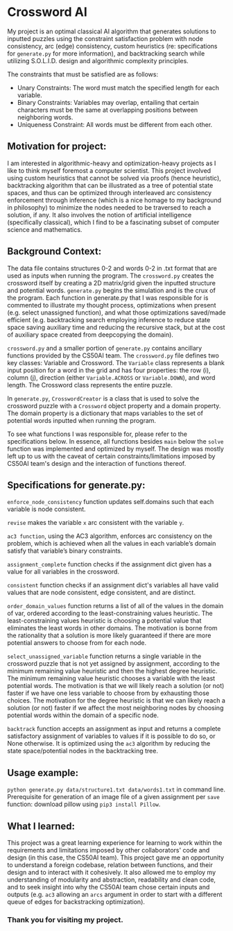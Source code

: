 # Crossword AI
My project is an optimal classical AI algorithm that generates solutions to inputted puzzles using
the constraint satisfaction problem with node consistency, arc (edge) consistency, custom heuristics (re: specifications for `generate.py` for more information), and backtracking search while utilizing S.O.L.I.D. design and algorithmic complexity principles.

The constraints that must be satisfied are as follows: 
- Unary Constraints: The word must match the specified length for each variable.
- Binary Constraints: Variables may overlap, entailing that certain characters must be the same at overlapping positions between neighboring words.
- Uniqueness Constraint: All words must be different from each other.

## Motivation for project:
I am interested in algorithmic-heavy and optimization-heavy projects as I like to think myself foremost a computer scientist. This project involved using custom heuristics that cannot be solved via proofs (hence heuristic), backtracking algorithm that can be illustrated as a tree of potential state spaces, and thus can be optimized through interleaved arc consistency enforcement through inference (which is a nice homage to my background in philosophy) to minimize the nodes needed to be traversed to reach a solution, if any. It also involves the notion of artificial intelligence (specifically classical), which I find to be a fascinating subset of computer science and mathematics.
  
## Background Context:
The data file contains structures 0-2 and words 0-2 in .txt format that are used as inputs when running the program. The `crossword.py` creates the crossword itself by creating a 2D matrix/grid given the inputted structure and potential words. `generate.py` begins the simulation and is the crux of the program. Each function in generate.py that I was responsible for is commented to illustrate my thought process, optimizations when present (e.g. select unassigned function), and what those optimizations saved/made efficient (e.g. backtracking search employing inference to reduce state space saving auxiliary time and reducing the recursive stack, but at the cost of auxiliary space created from deepcopying the domain).

`crossword.py` and a smaller portion of `generate.py` contains ancillary functions provided by the CS50AI team. The `crossword.py` file defines two key classes: Variable and Crossword. The `Variable` class represents a blank input position for a word in the grid and has four properties: the row (i), column (j), direction (either `Variable.ACROSS` or `Variable.DOWN`), and word length. The Crossword class represents the entire puzzle.

In `generate.py`, `CrosswordCreator` is a class that is used to solve the crossword puzzle with a `Crossword` object property and a domain property. The domain property is a dictionary that maps variables to the set of potential words inputted when running the program.

To see what functions I was responsible for, please refer to the specifications below. In essence, all functions besides `main` below the `solve` function was implemented and optimized by myself. The design was mostly left up to us with the caveat of certain constraints/limitations imposed by CS50AI team's design and the interaction of functions thereof. 

## Specifications for generate.py:
`enforce_node_consistency` function updates self.domains such that each variable is node consistent.

`revise` makes the variable `x` arc consistent with the variable `y`.

`ac3 function`, using the AC3 algorithm, enforces arc consistency on the problem, which is achieved when all the values in each variable’s domain satisfy that variable’s binary constraints.

`assignment_complete` function checks if the assignment dict given has a value for all variables in the crossword.

`consistent` function checks if an assignment dict's variables all have valid values that are node consistent, edge consistent, and are distinct.

`order_domain_values` function returns a list of all of the values in the domain of var, ordered according to the least-constraining values heuristic. The least-constraining values heuristic is choosing a potential value that eliminates the least words in other domains. The motivation is borne from the rationality that a solution is more likely guaranteed if there are more potential answers to choose from for each node.

`select_unassigned_variable` function returns a single variable in the crossword puzzle that is not yet assigned by assignment, according to the minimum remaining value heuristic and then the highest degree heuristic. The minimum remaining value heuristic chooses a variable with the least potential words. The motivation is that we will likely reach a solution (or not) faster if we have one less variable to choose from by exhausting those choices. The motivation for the degree heuristic is that we can likely reach a solution (or not) faster if we affect the most neighboring nodes by choosing potential words within the domain of a specific node.

`backtrack` function accepts an assignment as input and returns a complete satisfactory assignment of variables to values if it is possible to do so, or None otherwise. It is optimized using the `ac3` algorithm by reducing the state space/potential nodes in the backtracking tree.

## Usage example:
`python generate.py data/structure1.txt data/words1.txt` in command line.
Prerequisite for generation of an image file of a given assignment per `save` function: download pillow using `pip3 install Pillow`.

## What I learned:
This project was a great learning experience for learning to work within the requirements and limitations imposed by other collaborators' code and design (in this case, the CS50AI team). This project gave me an opportunity to understand a foreign codebase, relation between functions, and their design and to interact with it cohesively. It also allowed me to employ my understanding of modularity and abstraction, readability and clean code, and to seek insight into why the CS50AI team chose certain inputs and outputs (e.g. `ac3` allowing an `arcs` argument in order to start with a different queue of edges for backstracking optimization). 

### Thank you for visiting my project. 

